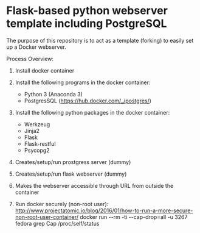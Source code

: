 # Flask-based python webserver template including PostgreSQL
The purpose of this repository is to act as a template (forking) to easily set up a Docker webserver.

Process Overview:
1. Install docker container

2. Install the following programs in the docker container:

	* Python 3 (Anaconda 3)
	* PostgresSQL (https://hub.docker.com/_/postgres/)

3. Install the following python packages in the docker container:
	* Werkzeug
	* Jinja2
	* Flask
	* Flask-restful
	* Psycopg2
4. Creates/setup/run prostgress server (dummy)

5. Creates/setup/run flask  webserver (dummy)

6. Makes the webserver accessible through URL from outside the container

7. Run docker securely (non-root user): http://www.projectatomic.io/blog/2016/01/how-to-run-a-more-secure-non-root-user-container/
    docker run --rm -ti --cap-drop=all -u 3267 fedora grep Cap /proc/self/status


